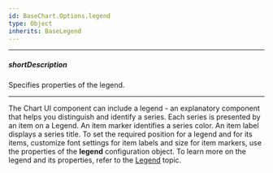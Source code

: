 ```yaml
---
id: BaseChart.Options.legend
type: Object
inherits: BaseLegend
---
```

---
##### shortDescription
Specifies properties of the legend.

---
The Chart UI component can include a legend - an explanatory component that helps you distinguish and identify a series. Each series is presented by an item on a Legend. An item marker identifies a series color. An item label displays a series title. To set the required position for a legend and for its items, customize font settings for item labels and size for item markers, use the properties of the **legend** configuration object. To learn more on the legend and its properties, refer to the [Legend](/concepts/05%20Widgets/Chart/35%20Legend/00%20Overview.md '/Documentation/Guide/UI_Components/Chart/Legend/Overview/') topic.